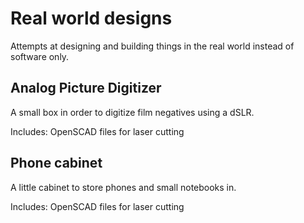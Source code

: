 # Real world designs

Attempts at designing and building things in the real world instead of software only.

## Analog Picture Digitizer
A small box in order to digitize film negatives using a dSLR.

Includes: OpenSCAD files for laser cutting

## Phone cabinet
A little cabinet to store phones and small notebooks in.

Includes: OpenSCAD files for laser cutting
